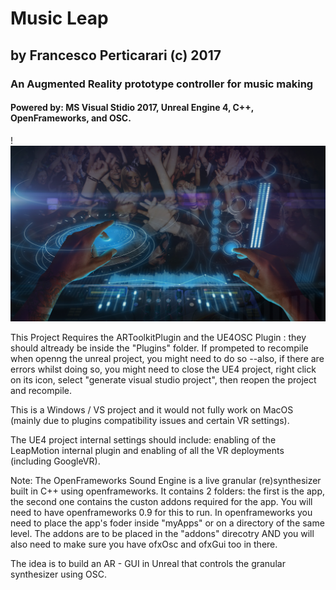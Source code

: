 # Music Leap
## by Francesco Perticarari (c) 2017

### An Augmented Reality prototype controller for music making
#### Powered by: MS Visual Stidio 2017, Unreal Engine 4, C++, OpenFrameworks, and OSC.

!![Alt text](img/FRONTPAGE.PNG?raw=true "Optional Title")

This Project Requires the ARToolkitPlugin and the UE4OSC Plugin : they should altready be inside the "Plugins" folder.
If prompeted to recompile when openng the unreal project, you might need to do so --also, if there are errors whilst doing so, you might need to close the UE4 project, right click on its icon, select "generate visual studio project", then reopen the project and recompile.

This is a Windows / VS project and it would not fully work on MacOS (mainly due to plugins compatibility issues and certain VR settings).

The UE4 project internal settings should include: enabling of the LeapMotion internal plugin and enabling of all the VR deployments (including GoogleVR).

Note: The OpenFrameworks Sound Engine is a live granular (re)synthesizer built in C++ using openframeworks. It contains 2 folders: the first is the app, the second one contains the custon addons required for the app. You will need to have openframeworks 0.9 for this to run. In openframeworks you need to place the app's foder inside "myApps" or on a directory of the same level. The addons are to be placed in the "addons" direcotry AND you will also need to make sure you have ofxOsc and ofxGui too in there.

The idea is to build an AR - GUI in Unreal that controls the granular synthesizer using OSC.
